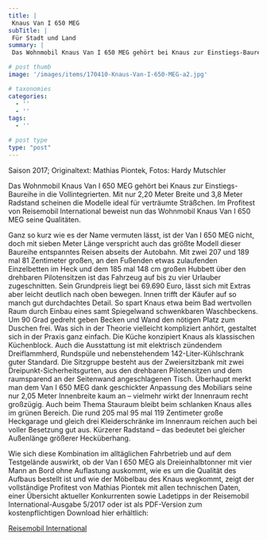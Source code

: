 ```yaml
---
title: |
 Knaus Van I 650 MEG
subTitle: |
 Für Stadt und Land
summary: |
 Das Wohnmobil Knaus Van I 650 MEG gehört bei Knaus zur Einstiegs-Baureihe in die Vollintegrierten. Mit nur 2,20 Meter Breite und 3,8 Meter Radstand scheinen die Modelle ideal für verträumte Sträßchen. Im Profitest von Reisemobil International beweist nun das Wohnmobil Knaus Van I 650 MEG seine Qualitäten. 

# post thumb
image: '/images/items/170410-Knaus-Van-I-650-MEG-a2.jpg'

# taxonomies
categories: 
  - ''
  - ''
tags:
  - ''

# post type
type: "post"
---
```


Saison 2017; Originaltext: Mathias Piontek, Fotos: Hardy Mutschler  

Das Wohnmobil Knaus Van I 650 MEG gehört bei Knaus zur Einstiegs-Baureihe in die Vollintegrierten. Mit nur 2,20 Meter Breite und 3,8 Meter Radstand scheinen die Modelle ideal für verträumte Sträßchen. Im Profitest von Reisemobil International beweist nun das Wohnmobil Knaus Van I 650 MEG seine Qualitäten.   

Ganz so kurz wie es der Name vermuten lässt, ist der Van I 650 MEG nicht, doch mit sieben Meter Länge verspricht auch das größte Modell dieser Baureihe entspanntes Reisen abseits der Autobahn. Mit zwei 207 und 189 mal 81 Zentimeter großen, an den Fußenden etwas zulaufenden Einzelbetten im Heck und dem 185 mal 148 cm großen Hubbett über den drehbaren Pilotensitzen ist das Fahrzeug auf bis zu vier Urlauber zugeschnitten. Sein Grundpreis liegt bei 69.690 Euro, lässt sich mit Extras aber leicht deutlich nach oben bewegen. Innen trifft der Käufer auf so manch gut durchdachtes Detail. So spart Knaus etwa beim Bad wertvollen Raum durch Einbau eines samt Spiegelwand schwenkbaren Waschbeckens. Um 90 Grad gedreht geben Becken und Wand den nötigen Platz zum Duschen frei. Was sich in der Theorie vielleicht kompliziert anhört, gestaltet sich in der Praxis ganz einfach. Die Küche konzipiert Knaus als klassischen Küchenblock. Auch die Ausstattung ist mit elektrisch zündendem Dreiflammherd, Rundspüle und nebenstehendem 142-Liter-Kühlschrank guter Standard. Die Sitzgruppe besteht aus der Zweiersitzbank mit zwei Dreipunkt-Sicherheitsgurten, aus den drehbaren Pilotensitzen und dem raumsparend an der Seitenwand angeschlagenen Tisch. Überhaupt merkt man dem Van I 650 MEG dank geschickter Anpassung des Mobiliars seine nur 2,05 Meter Innenbreite kaum an – vielmehr wirkt der Innenraum recht großzügig. Auch beim Thema Stauraum bleibt beim schlanken Knaus alles im grünen Bereich. Die rund 205 mal 95 mal 119 Zentimeter große Heckgarage und gleich drei Kleiderschränke im Innenraum reichen auch bei voller Besetzung gut aus. Kürzerer Radstand – das bedeutet bei gleicher Außenlänge größerer Hecküberhang.   

Wie sich diese Kombination im alltäglichen Fahrbetrieb und auf dem Testgelände auswirkt, ob der Van I 650 MEG als Dreieinhalbtonner mit vier Mann an Bord ohne Auflastung auskommt, wie es um die Qualität des Aufbaus bestellt ist und wie der Möbelbau des Knaus wegkommt, zeigt der vollständige Profitest von Mathias Piontek mit allen technischen Daten, einer Übersicht aktueller Konkurrenten sowie Ladetipps in der Reisemobil International-Ausgabe 5/2017 oder ist als PDF-Version zum kostenpflichtigen Download hier erhältlich:  

[Reisemobil International](http://reisemobil-ioternational.de)  